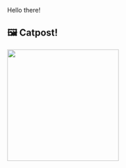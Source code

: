 Hello there!



## 🖼️ Catpost!

<sub>
    <img src="https://cdn2.thecatapi.com/images/MjAzMTg2OQ.jpg" height="256">
</sub>

